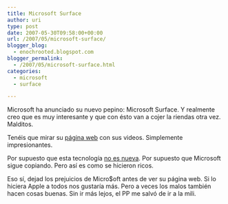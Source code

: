 ```yaml
---
title: Microsoft Surface
author: uri
type: post
date: 2007-05-30T09:58:00+00:00
url: /2007/05/microsoft-surface/
blogger_blog:
  - enochrooted.blogspot.com
blogger_permalink:
  - /2007/05/microsoft-surface.html
categories:
  - microsoft
  - surface

---
```

Microsoft ha anunciado su nuevo pepino: Microsoft Surface. Y realmente creo que es muy interesante y que con ésto van a cojer la riendas otra vez. Malditos.

Tenéis que mirar su [página web][1] con sus videos. Simplemente impresionantes.

Por supuesto que esta tecnología [no es nueva][2]. Por supuesto que Microsoft sigue copiando. Pero así es como se hicieron ricos.

Eso sí, dejad los prejuicios de Micro$oft antes de ver su página web. Si lo hiciera Apple a todos nos gustaría más. Pero a veces los malos también hacen cosas buenas. Sin ir más lejos, el PP me salvó de ir a la mili.

 [1]: https://www.microsoft.com/surface/
 [2]: https://www.youtube.com/watch?v=UcKqyn-gUbY